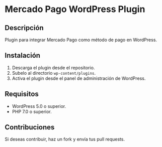 # Mercado Pago WordPress Plugin

## Descripción
Plugin para integrar Mercado Pago como método de pago en WordPress.

## Instalación
1. Descarga el plugin desde el repositorio.
2. Subelo al directorio `wp-content/plugins`.
3. Activa el plugin desde el panel de administración de WordPress.

## Requisitos
- WordPress 5.0 o superior.
- PHP 7.0 o superior.

## Contribuciones
Si deseas contribuir, haz un fork y envía tus pull requests.
